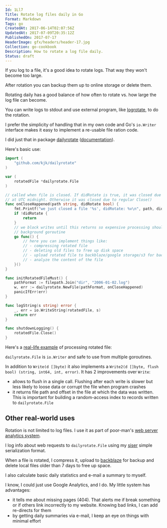 ```yaml
---
Id: 1Ll7
Title: Rotate log files daily in Go
Format: Markdown
Tags: go
CreatedAt: 2017-06-14T02:07:56Z
UpdatedAt: 2017-07-09T20:35:12Z
PublishedOn: 2017-07-17
HeaderImage: gfx/headers/header-17.jpg
Collection: go-cookbook
Description: How to rotate a log file daily.
Status: draft
---
```


If you log to a file, it's a good idea to rotate logs. That way they won't become too large.

After rotation you can backup them up to online storage or delete them.

Rotating daily has a good balance of how often to rotate vs. how large the log file can become.

You can write logs to stdout and use external program, like [logrotate](https://www.cyberciti.biz/faq/how-do-i-rotate-log-files/), to do the rotation.

I prefer the simplicity of handling that in my own code and Go's `io.Writer` interface makes it easy to implement a re-usable file ration code.

I did just that in package [dailyrotate](https://github.com/kjk/dailyrotate) ([documentation](https://godoc.org/github.com/kjk/dailyrotate)).

Here's basic use:

```go
import (
	"github.com/kjk/dailyrotate"
)

var (
	rotatedFile *dailyrotate.File
)

// called when file is closed. If didRotate is true, it was closed due to rotation
// at UTC midnight. Otherwise it was closed due to regular Close()
func onCloseHappened(path string, didRotate bool) {
	fmt.Printf("we just closed a file '%s', didRotate: %v\n", path, didRotate)
	if !didRotate {
		return
	}
	// we block writes until this returns so expensive processing should be done in
	// background goroutine
	go func() {
		// here you can implement things like:
		// - compressing rotated file
		// - deleting old files to free up disk space
		// - upload rotated file to backblaze/google storage/s3 for backup
		// - analyze the content of the file
	}()
}

func initRotatedFileMust() {
	pathFormat := filepath.Join("dir", "2006-01-02.log")
	w, err := dailyrotate.NewFile(pathFormat, onCloseHappened)
	panicIfErr(err)
}

func logString(s string) error {
	_, err = io.WriteString(rotatedFile, s)
	return err
}

func shutdownLogging() {
	rotatedFile.Close()
}
```

Here's a [real-life example](https://github.com/kjk/blog/blob/ee30c22379c90642880c8fae33fa3b767a22cb64/visitor_analytics.go#L229) of processing rotated file:


`dailyrotate.File` is `io.Writer` and safe to use from multiple goroutines.

In addition to `Write(d []byte)` it also implements a `Write2(d []byte, flush bool) (string, int64, int, error)`. It has 2 improvements over `Write`:

* allows to flush in a single call. Flushing after each write is slower but less likely to loose data or corrupt the file when program crashes
* it returns file path and offset in the file at which the data was written. This is important for building a random-access index to records written to `dailyrotate.File`

## Other real-world uses

Rotation is not limited to log files. I use it as part of poor-man's [web server analytics system](https://github.com/kjk/blog/blob/master/visitor_analytics.go).

I log info about web requests to `dailyrotate.File` using my [siser](/article/vkeR/simple-serialization-for-logging-and-analytics-in-go.html) simple serialization format.

When a file is rotated, I compress it, upload to [backblaze](https://www.backblaze.com/b2/cloud-storage.html) for backup and delete local files older than 7 days to free up space.

I also calculate basic daily statistics and e-mail a summary to myself.

I know, I could just use Google Analytics, and I do. My little system has advantages:
* it tells me about missing pages (404). That alerts me if break something or if others link incorrectly to my website. Knowing bad links, I can add re-directs for them
* by getting daily summaries via e-mail, I keep an eye on things with minimal effort
